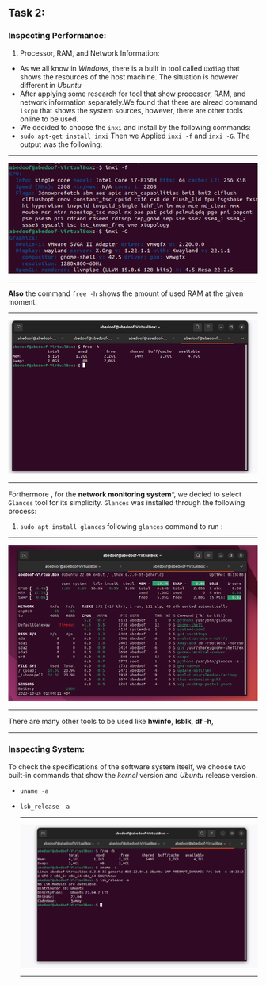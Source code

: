 ## Task 2:
### Inspecting Performance:

1. Processor, RAM, and Network Information:
 - As we all know in *Windows*, there is a built in tool called ```Dxdiag``` that shows the resources of the host machine. The situation is however different in *Ubuntu*
  - After applying some research for tool that show  processor, RAM, and network information separately.We found that there are alread command ```lscpu``` that shows the system sources, however, there are other tools online to be used.
  -  We decided to choose the ```inxi``` and install by the following commands:
   - ```sudo apt-get install inxi```
   Then we Applied ```inxi -f``` and ```inxi -G```. The output was the following: 

   ********
   ![Alt text](image-1.png)
*************************************
**Also**  the command ```free -h``` shows the amount of used RAM at the given moment.

************************************************
![Alt text](image-3.png)
   *********************************************

Forthermore , for the **network monitoring system***, we decied to select ```Glances``` tool for its simplicity. ```Glances``` was installed through the following process:
1. ```sudo apt install glances``` following ```glances``` command to run :

**********************
![Alt text](image-2.png)
***************************

There are many other tools to be used like **hwinfo**, **lsblk**, **df -h**,
***************************

### Inspecting System:

To check the specifications of the software system itself, we choose two built-in commands that show the *kernel* version and *Ubuntu* release version.

- ```uname -a```
- ```lsb_release -a```
  
  ************************
  ![Alt text](image-4.png)
  ***********************